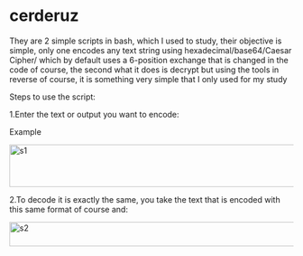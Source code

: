 # cerderuz
They are 2 simple scripts in bash, which I used to study, their objective is simple, only one encodes any text string using hexadecimal/base64/Caesar Cipher/ which by default uses a 6-position exchange that is changed in the code of course, the second what it does is decrypt but using the tools in reverse of course, it is something very simple that I only used for my study

Steps to use the script:

1.Enter the text or output you want to encode:

Example

<img width="780" height="75" alt="s1" src="https://github.com/user-attachments/assets/3dc2fe4b-b9d1-4fcb-a337-9404465996f6" />



2.To decode it is exactly the same, you take the text that is encoded with this same format of course and:

<img width="1144" height="43" alt="s2" src="https://github.com/user-attachments/assets/74771c4f-a716-4270-9325-efa9c1e24f63" />
